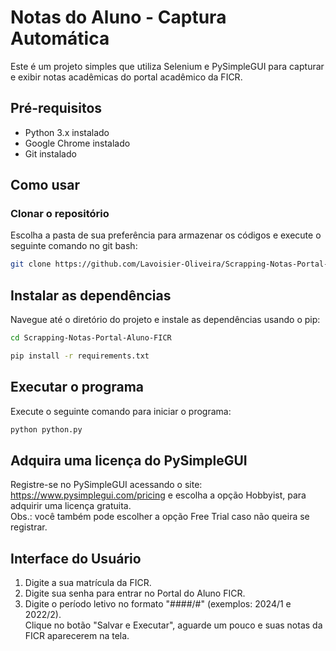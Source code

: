 # Notas do Aluno - Captura Automática

Este é um projeto simples que utiliza Selenium e PySimpleGUI para capturar e exibir notas acadêmicas do portal acadêmico da FICR.

## Pré-requisitos

- Python 3.x instalado
- Google Chrome instalado
- Git instalado

## Como usar

### Clonar o repositório
Escolha a pasta de sua preferência para armazenar os códigos e execute o seguinte comando no git bash:
```bash
git clone https://github.com/Lavoisier-Oliveira/Scrapping-Notas-Portal-Aluno-FICR.git
```

## Instalar as dependências
Navegue até o diretório do projeto e instale as dependências usando o pip:
```bash
cd Scrapping-Notas-Portal-Aluno-FICR
```
```bash
pip install -r requirements.txt
```

## Executar o programa
Execute o seguinte comando para iniciar o programa:
```bash
python python.py
```

## Adquira uma licença do PySimpleGUI
Registre-se no PySimpleGUI acessando o site: https://www.pysimplegui.com/pricing e escolha a opção Hobbyist, para adquirir uma licença gratuita. <br>
Obs.: você também pode escolher a opção Free Trial caso não queira se registrar.

## Interface do Usuário

1. Digite a sua matrícula da FICR.
2. Digite sua senha para entrar no Portal do Aluno FICR.
3. Digite o período letivo no formato "####/#" (exemplos: 2024/1 e 2022/2).<br>
Clique no botão "Salvar e Executar", aguarde um pouco e suas notas da FICR aparecerem na tela.
